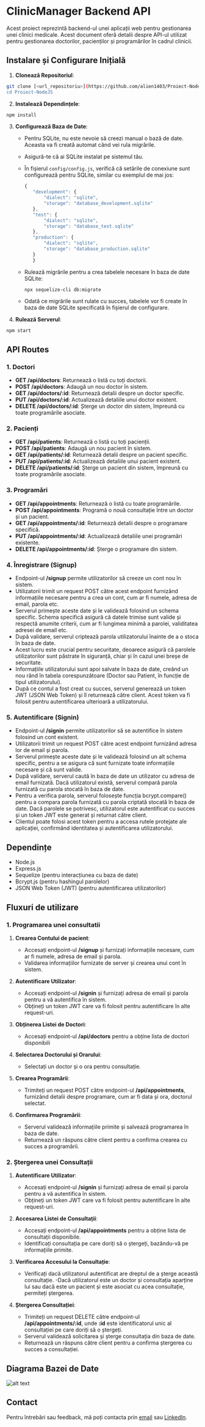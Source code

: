 # ClinicManager Backend API

Acest proiect reprezintă backend-ul unei aplicații web pentru gestionarea unei clinici medicale. Acest document oferă detalii despre API-ul utilizat pentru gestionarea doctorilor, pacienților și programărilor în cadrul clinicii.

## Instalare și Configurare Inițială

1. **Clonează Repositoriul**: 
```bash
git clone [<url_repositoriu>](https://github.com/alien1403/Proiect-NodeJS.git)"
cd Proiect-NodeJS
```
2. **Instalează Dependințele**: 
```bash
npm install
```
3. **Configurează Baza de Date**: 
   - Pentru SQLite, nu este nevoie să creezi manual o bază de date. Aceasta va fi creată automat când vei rula migrările.
   - Asigură-te că ai SQLite instalat pe sistemul tău.
   - În fișierul `config/config.js`, verifică că setările de conexiune sunt configurează pentru SQLite, similar cu exemplul de mai jos:
   
     ```javascript
     {
        "development": {
            "dialect": "sqlite",
            "storage": "database_development.sqlite"
        },
        "test": {
            "dialect": "sqlite",
            "storage": "database_test.sqlite"
        },
        "production": {
            "dialect": "sqlite",
            "storage": "database_production.sqlite"
        }
        }

     ```

   - Rulează migrările pentru a crea tabelele necesare în baza de date SQLite:
     ```
     npx sequelize-cli db:migrate
     ```

   - Odată ce migrările sunt rulate cu succes, tabelele vor fi create în baza de date SQLite specificată în fișierul de configurare.
4. **Rulează Serverul**: 
```bash
npm start
```
## API Routes

### 1. Doctori

- **GET /api/doctors**: Returnează o listă cu toți doctorii.
- **POST /api/doctors**: Adaugă un nou doctor în sistem.
- **GET /api/doctors/:id**: Returnează detalii despre un doctor specific.
- **PUT /api/doctors/:id**: Actualizează detaliile unui doctor existent.
- **DELETE /api/doctors/:id**: Șterge un doctor din sistem, împreună cu toate programările asociate.

### 2. Pacienți

- **GET /api/patients**: Returnează o listă cu toți pacienții.
- **POST /api/patients**: Adaugă un nou pacient în sistem.
- **GET /api/patients/:id**: Returnează detalii despre un pacient specific.
- **PUT /api/patients/:id**: Actualizează detaliile unui pacient existent.
- **DELETE /api/patients/:id**: Șterge un pacient din sistem, împreună cu toate programările asociate.

### 3. Programări

- **GET /api/appointments**: Returnează o listă cu toate programările.
- **POST /api/appointments**: Programă o nouă consultație între un doctor și un pacient.
- **GET /api/appointments/:id**: Returnează detalii despre o programare specifică.
- **PUT /api/appointments/:id**: Actualizează detaliile unei programări existente.
- **DELETE /api/appointments/:id**: Șterge o programare din sistem.
  
### 4. Înregistrare (Signup)
- Endpoint-ul **/signup** permite utilizatorilor să creeze un cont nou în sistem.
- Utilizatorii trimit un request POST către acest endpoint furnizând informațiile necesare pentru a crea un cont, cum ar fi numele, adresa de email, parola etc.
- Serverul primește aceste date și le validează folosind un schema specific. Schema specifică asigură că datele trimise sunt valide și respectă anumite criterii, cum ar fi lungimea minimă a parolei, validitatea adresei de email etc.
- După validare, serverul criptează parola utilizatorului înainte de a o stoca în baza de date. 
- Acest lucru este crucial pentru securitate, deoarece asigură că parolele utilizatorilor sunt păstrate în siguranță, chiar și în cazul unei breșe de securitate.
- Informațiile utilizatorului sunt apoi salvate în baza de date, creând un nou rând în tabela corespunzătoare (Doctor sau Patient, în funcție de tipul utilizatorului).
- După ce contul a fost creat cu succes, serverul generează un token JWT (JSON Web Token) și îl returnează către client. Acest token va fi folosit pentru autentificarea ulterioară a utilizatorului.
### 5. Autentificare (Signin)
- Endpoint-ul **/signin** permite utilizatorilor să se autentifice în sistem folosind un cont existent.
- Utilizatorii trimit un request POST către acest endpoint furnizând adresa lor de email și parola.
- Serverul primește aceste date și le validează folosind un alt schema specific, pentru a se asigura că sunt furnizate toate informațiile necesare și că sunt valide.
- După validare, serverul caută în baza de date un utilizator cu adresa de email furnizată. Dacă utilizatorul există, serverul compară parola furnizată cu parola stocată în baza de date.
- Pentru a verifica parola, serverul folosește funcția bcrypt.compare() pentru a compara parola furnizată cu parola criptată stocată în baza de date. Dacă parolele se potrivesc, utilizatorul este autentificat cu succes și un token JWT este generat și returnat către client.
- Clientul poate folosi acest token pentru a accesa rutele protejate ale aplicației, confirmând identitatea și autentificarea utilizatorului.
  
## Dependințe
- Node.js
- Express.js
- Sequelize (pentru interacțiunea cu baza de date)
- Bcrypt.js (pentru hashingul parolelor)
- JSON Web Token (JWT) (pentru autentificarea utilizatorilor)

## Fluxuri de utilizare
### 1. Programarea unei consultatii
1. **Crearea Contului de pacient**:
   - Accesați endpoint-ul **/signup** și furnizați informațiile necesare, cum ar fi numele, adresa de email și parola.
   - Validarea informațiilor furnizate de server și crearea unui cont în sistem.
  
2. **Autentificare Utilizator**:
   - Accesați endpoint-ul **/signin** și furnizați adresa de email și parola pentru a vă autentifica în sistem.
   - Obțineți un token JWT care va fi folosit pentru autentificare în alte request-uri.

3. **Obținerea Listei de Doctori**:

    - Accesați endpoint-ul **/api/doctors** pentru a obține lista de doctori disponibili 
  
4. **Selectarea Doctorului și Orarului**:

    - Selectați un doctor și o ora pentru consultație.

5. **Crearea Programării**:
    - Trimiteți un request POST către endpoint-ul **/api/appointments**, furnizând detalii despre programare, cum ar fi data și ora, doctorul selectat.   
  
6. **Confirmarea Programării**:
   - Serverul validează informațiile primite și salvează programarea în baza de date.
    - Returnează un răspuns către client pentru a confirma crearea cu succes a programării.

### 2. Ștergerea unei Consultații
1. **Autentificare Utilizator**:

    - Accesați endpoint-ul **/signin** și furnizați adresa de email și parola pentru a vă autentifica în sistem.
    - Obțineți un token JWT care va fi folosit pentru autentificare în alte request-uri.
2. **Accesarea Listei de Consultații**:

    - Accesați endpoint-ul **/api/appointments** pentru a obține lista de consultații disponibile.
    - Identificați consultația pe care doriți să o ștergeți, bazându-vă pe informațiile primite.
3. **Verificarea Accesului la Consultație**:

    - Verificați dacă utilizatorul autentificat are dreptul de a șterge această consultație.
    -Dacă utilizatorul este un doctor și consultația aparține lui sau dacă este un pacient și este asociat cu acea consultație, permiteți ștergerea.
4. **Ștergerea Consultației**:

    - Trimiteți un request DELETE către endpoint-ul **/api/appointments/:id**, unde **:id** este identificatorul unic al consultației pe care doriți să o ștergeți.
    - Serverul validează solicitarea și șterge consultația din baza de date.
    - Returnează un răspuns către client pentru a confirma ștergerea cu succes a consultației.

## Diagrama Bazei de Date

![alt text](./img/diagram.png)

## Contact

Pentru întrebări sau feedback, mă poți contacta prin [email](mailto:hanghicelrazvanmihai@gmail.com) sau [LinkedIn](https://www.linkedin.com/in/razvanmihaihanghicel/).